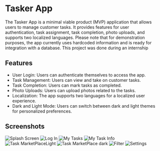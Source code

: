 # Tasker App

The Tasker App is a minimal viable product (MVP) application that allows users to manage customer tasks. It provides features for user authentication, task assignment, task completion, photo uploads, and supports two localized languages. Please note that for demonstration purposes, the app currently uses hardcoded information and is ready for integration with a database. This project was done during an internship

## Features

- User Login: Users can authenticate themselves to access the app.
- Task Management: Users can view and take on customer tasks.
- Task Completion: Users can mark tasks as completed.
- Photo Uploads: Users can upload photos related to the tasks.
- Localization: The app supports two languages for a localized user experience.
- Dark and Light Mode: Users can switch between dark and light themes for personalized preferences.

## Screenshots

![Splash Screen](READMEFILES/SplashScreen.png) ![Log In](READMEFILES/LogIn.png)
![My Tasks](READMEFILES/MyTasks.png) ![My Task Info](READMEFILES/InfoAboutMyTask.png)
![Task MarketPlaceLight](READMEFILES/TaskMarketPlace.png) ![Task MarketPlace dark](READMEFILES/DarkMode.png)
![Filter](READMEFILES/Filter.png) ![Settings](READMEFILES/Settings.png) 

